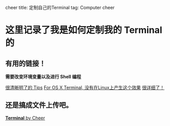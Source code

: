 cheer
title: 定制自己的Terminal
tag: Computer
cheer

# 这里记录了我是如何定制我的 Terminal 的

## 有用的链接！

**需要改变环境变量以及进行 Shell 编程**

[很清晰明了的 Tips](https://www.ibm.com/developerworks/linux/library/l-tip-prompt/)
[For OS X Terminal, 没有在Linux上产生这个效果](http://stevelosh.com/blog/2009/03/candy-colored-terminal/)
[很详细了！](https://askubuntu.com/questions/558280/changing-colour-of-text-and-background-of-terminal)

## 还是搞成文件上传吧。

[**Terminal** by Cheer](#)


